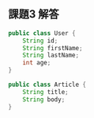 ## 課題3 解答
```java
public class User {
	String id;
	String firstName;
	String lastName;
	int age;
}
```

```java
public class Article {
	String title;
	String body;
}
```
